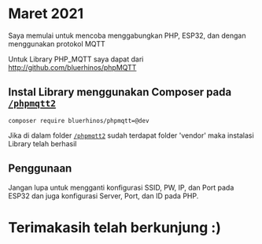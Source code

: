 # **Maret 2021**

Saya memulai untuk mencoba menggabungkan PHP, ESP32, dan dengan menggunakan protokol MQTT

Untuk Library PHP_MQTT saya dapat dari
http://github.com/bluerhinos/phpMQTT

## Instal Library menggunakan Composer pada [`/phpmqtt2`](https://github.com/azzamwildan462/PHP_ESP32_MQTT/tree/main/phpmqtt2)

`composer require bluerhinos/phpmqtt=@dev`

Jika di dalam folder [`/phpmqtt2`](https://github.com/azzamwildan462/PHP_ESP32_MQTT/tree/main/phpmqtt2) sudah terdapat folder 'vendor'
maka instalasi Library telah berhasil

## Penggunaan

Jangan lupa untuk mengganti konfigurasi SSID, PW, IP, dan Port pada
ESP32 dan juga konfigurasi Server, Port, dan ID pada PHP.

# Terimakasih telah berkunjung :)
